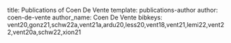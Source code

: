 title: Publications of Coen De Vente
template: publications-author
author: coen-de-vente
author_name: Coen De Vente
bibkeys: vent20,gonz21,schw22a,vent21a,ardu20,less20,vent18,vent21,lemi22,vent22,vent20a,schw22,xion21